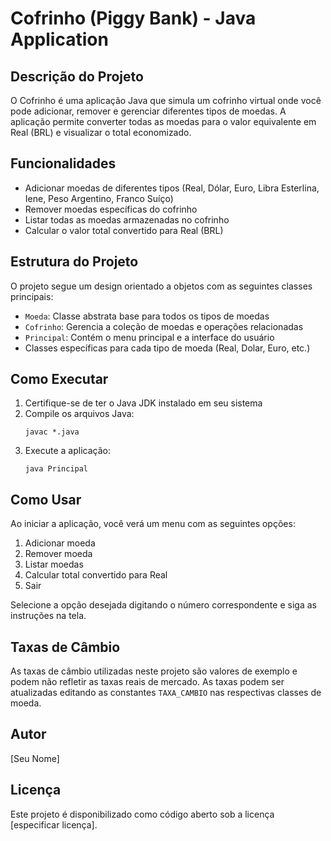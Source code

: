 # Cofrinho (Piggy Bank) - Java Application

## Descrição do Projeto
O Cofrinho é uma aplicação Java que simula um cofrinho virtual onde você pode adicionar, remover e gerenciar diferentes tipos de moedas. A aplicação permite converter todas as moedas para o valor equivalente em Real (BRL) e visualizar o total economizado.

## Funcionalidades
- Adicionar moedas de diferentes tipos (Real, Dólar, Euro, Libra Esterlina, Iene, Peso Argentino, Franco Suíço)
- Remover moedas específicas do cofrinho
- Listar todas as moedas armazenadas no cofrinho
- Calcular o valor total convertido para Real (BRL)

## Estrutura do Projeto
O projeto segue um design orientado a objetos com as seguintes classes principais:

- `Moeda`: Classe abstrata base para todos os tipos de moedas
- `Cofrinho`: Gerencia a coleção de moedas e operações relacionadas
- `Principal`: Contém o menu principal e a interface do usuário
- Classes específicas para cada tipo de moeda (Real, Dolar, Euro, etc.)

## Como Executar
1. Certifique-se de ter o Java JDK instalado em seu sistema
2. Compile os arquivos Java:
   ```
   javac *.java
   ```
3. Execute a aplicação:
   ```
   java Principal
   ```

## Como Usar
Ao iniciar a aplicação, você verá um menu com as seguintes opções:
1. Adicionar moeda
2. Remover moeda
3. Listar moedas
4. Calcular total convertido para Real
5. Sair

Selecione a opção desejada digitando o número correspondente e siga as instruções na tela.

## Taxas de Câmbio
As taxas de câmbio utilizadas neste projeto são valores de exemplo e podem não refletir as taxas reais de mercado. As taxas podem ser atualizadas editando as constantes `TAXA_CAMBIO` nas respectivas classes de moeda.

## Autor
[Seu Nome]

## Licença
Este projeto é disponibilizado como código aberto sob a licença [especificar licença].
